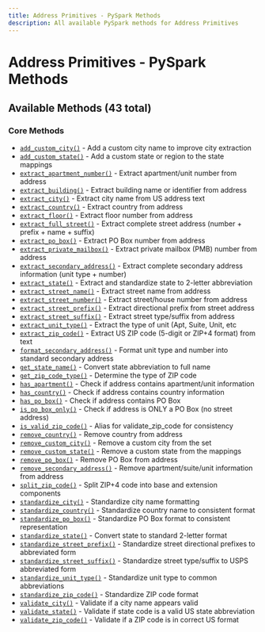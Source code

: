 ```yaml
---
title: Address Primitives - PySpark Methods
description: All available PySpark methods for Address Primitives
---
```


# Address Primitives - PySpark Methods

## Available Methods (43 total)


### Core Methods

- [`add_custom_city()`](./add_custom_city.md) - Add a custom city name to improve city extraction
- [`add_custom_state()`](./add_custom_state.md) - Add a custom state or region to the state mappings
- [`extract_apartment_number()`](./extract_apartment_number.md) - Extract apartment/unit number from address
- [`extract_building()`](./extract_building.md) - Extract building name or identifier from address
- [`extract_city()`](./extract_city.md) - Extract city name from US address text
- [`extract_country()`](./extract_country.md) - Extract country from address
- [`extract_floor()`](./extract_floor.md) - Extract floor number from address
- [`extract_full_street()`](./extract_full_street.md) - Extract complete street address (number + prefix + name + suffix)
- [`extract_po_box()`](./extract_po_box.md) - Extract PO Box number from address
- [`extract_private_mailbox()`](./extract_private_mailbox.md) - Extract private mailbox (PMB) number from address
- [`extract_secondary_address()`](./extract_secondary_address.md) - Extract complete secondary address information (unit type + number)
- [`extract_state()`](./extract_state.md) - Extract and standardize state to 2-letter abbreviation
- [`extract_street_name()`](./extract_street_name.md) - Extract street name from address
- [`extract_street_number()`](./extract_street_number.md) - Extract street/house number from address
- [`extract_street_prefix()`](./extract_street_prefix.md) - Extract directional prefix from street address
- [`extract_street_suffix()`](./extract_street_suffix.md) - Extract street type/suffix from address
- [`extract_unit_type()`](./extract_unit_type.md) - Extract the type of unit (Apt, Suite, Unit, etc
- [`extract_zip_code()`](./extract_zip_code.md) - Extract US ZIP code (5-digit or ZIP+4 format) from text
- [`format_secondary_address()`](./format_secondary_address.md) - Format unit type and number into standard secondary address
- [`get_state_name()`](./get_state_name.md) - Convert state abbreviation to full name
- [`get_zip_code_type()`](./get_zip_code_type.md) - Determine the type of ZIP code
- [`has_apartment()`](./has_apartment.md) - Check if address contains apartment/unit information
- [`has_country()`](./has_country.md) - Check if address contains country information
- [`has_po_box()`](./has_po_box.md) - Check if address contains PO Box
- [`is_po_box_only()`](./is_po_box_only.md) - Check if address is ONLY a PO Box (no street address)
- [`is_valid_zip_code()`](./is_valid_zip_code.md) - Alias for validate_zip_code for consistency
- [`remove_country()`](./remove_country.md) - Remove country from address
- [`remove_custom_city()`](./remove_custom_city.md) - Remove a custom city from the set
- [`remove_custom_state()`](./remove_custom_state.md) - Remove a custom state from the mappings
- [`remove_po_box()`](./remove_po_box.md) - Remove PO Box from address
- [`remove_secondary_address()`](./remove_secondary_address.md) - Remove apartment/suite/unit information from address
- [`split_zip_code()`](./split_zip_code.md) - Split ZIP+4 code into base and extension components
- [`standardize_city()`](./standardize_city.md) - Standardize city name formatting
- [`standardize_country()`](./standardize_country.md) - Standardize country name to consistent format
- [`standardize_po_box()`](./standardize_po_box.md) - Standardize PO Box format to consistent representation
- [`standardize_state()`](./standardize_state.md) - Convert state to standard 2-letter format
- [`standardize_street_prefix()`](./standardize_street_prefix.md) - Standardize street directional prefixes to abbreviated form
- [`standardize_street_suffix()`](./standardize_street_suffix.md) - Standardize street type/suffix to USPS abbreviated form
- [`standardize_unit_type()`](./standardize_unit_type.md) - Standardize unit type to common abbreviations
- [`standardize_zip_code()`](./standardize_zip_code.md) - Standardize ZIP code format
- [`validate_city()`](./validate_city.md) - Validate if a city name appears valid
- [`validate_state()`](./validate_state.md) - Validate if state code is a valid US state abbreviation
- [`validate_zip_code()`](./validate_zip_code.md) - Validate if a ZIP code is in correct US format
